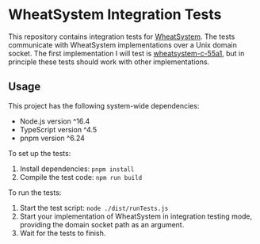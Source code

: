 
# WheatSystem Integration Tests

This repository contains integration tests for [WheatSystem](http://www.ostracodfiles.com/wheatsystem/menu.html). The tests communicate with WheatSystem implementations over a Unix domain socket. The first implementation I will test is [wheatsystem-c-55a1](https://github.com/ostracod/wheatsystem-c-55a1), but in principle these tests should work with other implementations.

## Usage

This project has the following system-wide dependencies:

* Node.js version ^16.4
* TypeScript version ^4.5
* pnpm version ^6.24

To set up the tests:

1. Install dependencies: `pnpm install`
1. Compile the test code: `npm run build`

To run the tests:

1. Start the test script: `node ./dist/runTests.js`
1. Start your implementation of WheatSystem in integration testing mode, providing the domain socket path as an argument.
1. Wait for the tests to finish.


